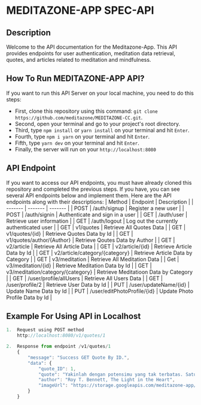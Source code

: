 # MEDITAZONE-APP SPEC-API

## Description
Welcome to the API documentation for the Meditazone-App. This API provides endpoints for user authentication, meditation data retrieval, quotes, and articles related to meditation and mindfulness.

## How To Run MEDITAZONE-APP API?
If you want to run this API Server on your local machine, you need to do this steps:
- First, clone this repository using this command: `git clone https://github.com/meditazone/MEDITAZONE-CC.git`.
- Second, open your terminal and go to your project's root directory.
- Third, type `npm install` or `yarn install` on your terminal and hit `Enter`.
- Fourth, type `npm i yarn` on your terminal and hit `Enter`.
- Fifth, type `yarn dev` on your terminal and hit `Enter`.
- Finally, the server will run on your `http://localhost:8080`

## API Endpoint
If you want to access our API endpoints, you must have already cloned this repository and completed the previous steps. If you have, you can see several API endpoints below and implement them. Here are the API endpoints along with their descriptions:
| Method | Endpoint | Description |
| ------- | ------- | ------- |
| POST | /auth/signup | Register a new user |
| POST | /auth/signin | Authenticate and sign in a user |
| GET | /auth/user | Retrieve user information |
| GET | /auth/logout |  Log out the currently authenticated user |
| GET | v1/quotes | Retrieve All Quotes Data |
| GET | v1/quotes/{id} | Retrieve Quotes Data by Id |
| GET | v1/quotes/author/{Author} | Retrieve Qoutes Data by Author |
| GET | v2/article | Retrieve All Article Data |
| GET | v2/article/{id} | Retrieve Article Data by Id |
| GET | v2/article/category/{category} | Retrieve Article Data by Category |
| GET | v3/meditation | Retrieve All Meditation Data |
| Get | v3/meditation/{id} | Retrieve Meditation Data by Id |
| GET | v3/meditation/category/{category} | Retrieve Meditatioon Data by Category |
| GET | /user/profile/allUsers | Retrieve All Users Data |
| GET | /user/profile/2 | Retrieve User Data by Id |
| PUT | /user/updateName/{id} | Update Name Data by Id |
| PUT | /user/editPhotoProfile/{id} | Update Photo Profile Data by Id |

## Example For Using API in Localhost
```js
1.  Request using POST method
    http://localhost:8080/v1/quotes/1

2.  Response from endpoint /v1/quotes/1
    {
        "message": "Success GET Quote By ID.",
        "data": {
            "quote_ID": 1,
            "quote": "Yakinlah dengan potensimu yang tak terbatas. Satu-satunya batasanmu adalah yang kau tetapkan pada dirimu sendiri",
            "author": "Roy T. Bennett, The Light in the Heart",
            "imageUrl": "https://storage.googleapis.com/meditazone-app/bg_quote_img/background_quote.png"
        }
    }

```

